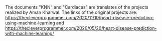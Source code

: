 The documents "KNN" and "Cardiacas" are translates of the projects realized by Aman Kharwal.
The links of the original projects are: https://thecleverprogrammer.com/2020/11/10/heart-disease-prediction-using-machine-learning and https://thecleverprogrammer.com/2020/05/20/heart-disease-prediction-with-machine-learning/
